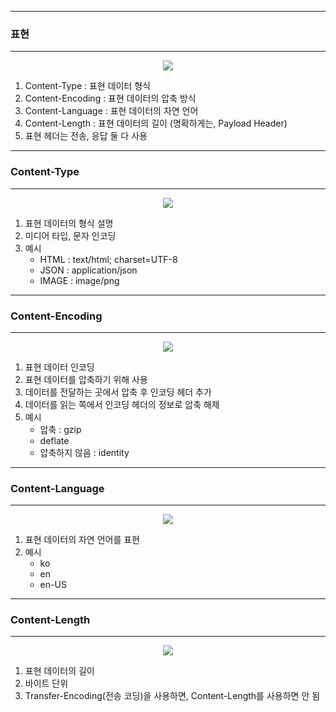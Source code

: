 -----
### 표현
-----
<div align="center">
<img src="https://github.com/sooyounghan/HTTP/assets/34672301/7c43c289-1984-4189-846b-22f5f29370c9">
</div>

1. Content-Type : 표현 데이터 형식
2. Content-Encoding : 표현 데이터의 압축 방식
3. Content-Language : 표현 데이터의 자연 언어
4. Content-Length : 표현 데이터의 길이 (명확하게는, Payload Header)
5. 표현 헤더는 전송, 응답 둘 다 사용

-----
### Content-Type
-----
<div align="center">
<img src="https://github.com/sooyounghan/HTTP/assets/34672301/c23a8eb6-7d13-4303-94d7-cc571668b043">
</div>

1. 표현 데이터의 형식 설명
2. 미디어 타입, 문자 인코딩
3. 예시
   - HTML : text/html; charset=UTF-8
   - JSON : application/json
   - IMAGE : image/png

-----
### Content-Encoding
-----
<div align="center">
<img src="https://github.com/sooyounghan/HTTP/assets/34672301/633516b3-353b-4f41-8376-04f9a74314a3">
</div>

1. 표현 데이터 인코딩
2. 표현 데이터를 압축하기 위해 사용
3. 데이터를 전달하는 곳에서 압축 후 인코딩 헤더 추가
4. 데이터를 읽는 쪽에서 인코딩 헤더의 정보로 압축 해제
5. 예시
   - 압축 : gzip
   - deflate
   - 압축하지 않음 : identity

-----
### Content-Language
-----
<div align="center">
<img src="https://github.com/sooyounghan/HTTP/assets/34672301/9bac0231-fa10-441b-8d7e-4a7df1ac85d3">
</div>

1. 표현 데이터의 자연 언어를 표현
2. 예시
   - ko
   - en
   - en-US

-----
### Content-Length
-----
<div align="center">
<img src="https://github.com/sooyounghan/HTTP/assets/34672301/2a880144-a30e-469f-9517-5d2f7d9d9c28">
</div>

1. 표현 데이터의 길이
2. 바이트 단위
3. Transfer-Encoding(전송 코딩)을 사용하면, Content-Length를 사용하면 안 됨
